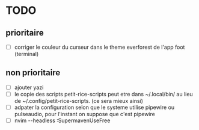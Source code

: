 # TODO

## prioritaire

- [ ] corriger le couleur du curseur dans le theme everforest de l'app foot (terminal)

## non prioritaire
- [ ] ajouter yazi
- [ ] le copie des scripts petit-rice-scripts peut etre dans ~/.local/bin/ au lieu de ~/.config/petit-rice-scripts. (ce sera mieux ainsi)
- [ ] adpater la configuration selon que le systeme utilise pipewire ou pulseaudio, pour l'instant on suppose que c'est pipewire
- [ ]  nvim --headless :SupermavenUseFree
